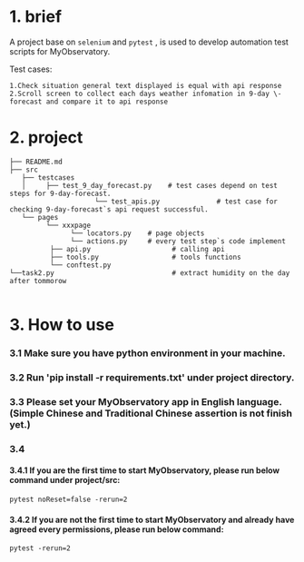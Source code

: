 # 1. brief

A project base on `selenium` and `pytest` , is used to develop automation test scripts for MyObservatory.

Test cases:
```
1.Check situation general text displayed is equal with api response
2.Scroll screen to collect each days weather infomation in 9-day \-forecast and compare it to api response
```

# 2. project

```
├── README.md
├── src
   ├── testcases
   │     ├── test_9_day_forecast.py    # test cases depend on test steps for 9-day-forecast.
                     └── test_apis.py              # test case for checking 9-day-forecast`s api request successful. 
   └── pages
         └── xxxpage
               └── locators.py    # page objects
               └── actions.py     # every test step`s code implement
          ├── api.py                    # calling api
          ├── tools.py                  # tools functions
          └── conftest.py
└──task2.py                             # extract humidity on the day after tommorow
                         
```

# 3. How to use

### 3.1 Make sure you have python environment in your machine.
### 3.2 Run 'pip install -r requirements.txt' under project directory.
### 3.3 Please set your MyObservatory app in English language. (Simple Chinese and Traditional Chinese assertion is not finish yet.)
### 3.4 
#### 3.4.1 If you are the first time to start MyObservatory, please run below command under project/src:
```
pytest noReset=false -rerun=2
```
#### 3.4.2 If you are not the first time to start MyObservatory and already have agreed every permissions, please run below command:
```
pytest -rerun=2
```

